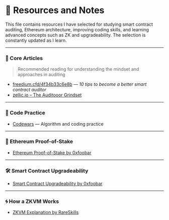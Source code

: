 # :receipt: Resources and Notes

This file contains resources I have selected for studying smart contract auditing, Ethereum architecture, improving coding skills, and learning advanced concepts such as ZK and upgradeability. The selection is constantly updated as I learn.

---

### 🧠 Core Articles

> Recommended reading for understanding the mindset and approaches in auditing

* [freedium.cfd/4f34b33c6e8b](https://freedium.cfd/4f34b33c6e8b) — *10 tips to become a better smart contract auditor*
* [zellic.io – The Auditooor Grindset](https://www.zellic.io/blog/the-auditooor-grindset/)

---

### 🧪 Code Practice

* [Codewars](https://www.codewars.com/) — Algorithm and coding practice

---

### 🔗 Ethereum Proof-of-Stake

* [Ethereum Proof-of-Stake by 0xfoobar](https://0xfoobar.substack.com/p/ethereum-proof-of-stake)

---

### 🛠️ Smart Contract Upgradeability

* [Smart Contract Upgradeability by 0xfoobar](https://0xfoobar.substack.com/p/smart-contract-upgradeability)

---

### 🌀 How a ZKVM Works

* [ZKVM Explanation by RareSkills](https://rareskills.io/post/zkvm)
